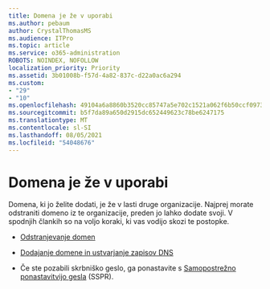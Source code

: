 ```yaml
---
title: Domena je že v uporabi
ms.author: pebaum
author: CrystalThomasMS
ms.audience: ITPro
ms.topic: article
ms.service: o365-administration
ROBOTS: NOINDEX, NOFOLLOW
localization_priority: Priority
ms.assetid: 3b01008b-f57d-4a82-837c-d22a0ac6a294
ms.custom:
- "29"
- "10"
ms.openlocfilehash: 49104a6a8860b3520cc85747a5e702c1521a062f6b50ccf09738c4f0343d528e
ms.sourcegitcommit: b5f7da89a650d2915dc652449623c78be6247175
ms.translationtype: MT
ms.contentlocale: sl-SI
ms.lasthandoff: 08/05/2021
ms.locfileid: "54048676"
---
```

# <a name="the-domain-is-already-in-use"></a>Domena je že v uporabi

Domena, ki jo želite dodati, je že v lasti druge organizacije. Najprej morate odstraniti domeno iz te organizacije, preden jo lahko dodate svoji. V spodnjih člankih so na voljo koraki, ki vas vodijo skozi te postopke.
  
- [Odstranjevanje domen](https://docs.microsoft.com/microsoft-365/admin/get-help-with-domains/remove-a-domain)

- [Dodajanje domene in ustvarjanje zapisov DNS](https://docs.microsoft.com/microsoft-365/admin/get-help-with-domains/create-dns-records-at-any-dns-hosting-provider)

- Če ste pozabili skrbniško geslo, ga ponastavite s [Samopostrežno ponastavitvijo gesla](https://passwordreset.microsoftonline.com/) (SSPR).
